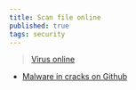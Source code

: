 ```yaml
---
title: Scan file online
published: true
tags: security
---
```

> [Virus online](https://www.virustotal.com/gui/home/upload)

- [Malware in cracks on Github](https://www.youtube.com/watch?v=7LfpCz3eUsU)